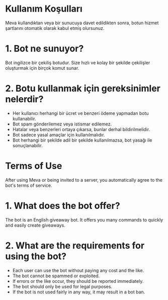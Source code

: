 # Kullanım Koşulları
Meva kullandıktan veya bir sunucuya davet edildikten sonra, botun hizmet şartlarını otomatik olarak kabul etmiş olursunuz.

# 1. Bot ne sunuyor?
Bot ingilizce bir çekiliş botudur. Size hızlı ve kolay bir şekilde çekilişler oluşturmak için birçok komut sunar.

# 2. Botu kullanmak için gereksinimler nelerdir?
- Her kullanıcı herhangi bir ücret ve benzeri ödeme yapmadan botu kullanabilir.
- Bot spam gönderilemez veya istismar edilemez.
- Hatalar veya benzerleri ortaya çıkarsa, bunlar derhal bildirilmelidir.
- Bot sadece yasal amaçlar için kullanılmalıdır.
- Bot herhangi bir şekilde adil bir şekilde kullanılmazsa, bot yasağı ile sonuçlanabilir.

# Terms of Use
After using Meva or being invited to a server, you automatically agree to the bot's terms of service.

# 1. What does the bot offer?
The bot is an English giveaway bot. It offers you many commands to quickly and easily create giveaways.

# 2. What are the requirements for using the bot?
- Each user can use the bot without paying any cost and the like.
- The bot cannot be spammed or exploited.
- If errors or the like occur, they should be reported immediately.
- The bot should only be used for legal purposes.
- If the bot is not used fairly in any way, it may result in a bot ban.
